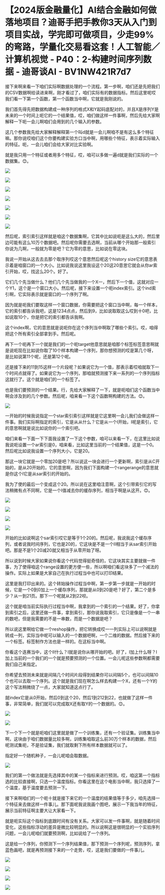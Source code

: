 # 【2024版金融量化】AI结合金融如何做落地项目？迪哥手把手教你3天从入门到项目实战，学完即可做项目，少走99%的弯路，学量化交易看这套！人工智能／计算机视觉 - P40：2-构建时间序列数据 - 迪哥谈AI - BV1NW421R7d7

接下来啊来看一下咱们实际啊数据处理的一个流程。第一步啊，咱们还是先把我们的CSV数据啊给读进来啊，刚才看过了，咱们实际有的数据指标。然后这里呢哎我们看一下第一个函数，第一个函数当中啊，它就是我刚说的。

我们首先得先把数据构建成一种序列的格式X和Y起码底配对的，并且X是序列Y是未来的一个时间上呃它的一个结果值，哎，咱们做这样一件事啊，然后先给大家啊解释一下呃一会儿啊咱们会用到的几个输入的参数。

这几个参数我先给大家解释解释第一个叫d就是一会儿啊咱不是有这么多个特征嘛。那你说哎咱们这个你要构建实验方口当中啊，用哪些个特征，表示着实际输入的特征。呃，一会儿咱们会给大家对比实验啊。

就是我只用一个特征或者用多个特征，哎，咱可以多做一遍d就是我们实际的一个数据集。😊。

![](img/bde793172b9f315d96d691230bf83b17_1.png)

![](img/bde793172b9f315d96d691230bf83b17_2.png)

![](img/bde793172b9f315d96d691230bf83b17_3.png)

![](img/bde793172b9f315d96d691230bf83b17_4.png)

![](img/bde793172b9f315d96d691230bf83b17_5.png)

![](img/bde793172b9f315d96d691230bf83b17_6.png)

![](img/bde793172b9f315d96d691230bf83b17_7.png)

然后呢，索引索引这样就是咱这个数据集啊，它其中比如说呃是这么大的，然后里边可能有这么10万个数据吧。然后呢你需要去选啊，当前从哪个开始那一般索引你说为几啊，一般就为零是吧？它为零的意思，比如说在零这块。

我说一开始从这去去去那个取序列哎这个意思然后呢这个history size它的意思表示着是咱窗口的一个大小。比如说我说这里我设这个20这20意思它就会从你ar索引开始，哎，找这么20个。好了。

它们几个先当做什么？他们几个先当做我的一个X一，然后下一个值，这就对应一个Y1，这个是一个窗口大小。然后呢，接下来设置一个呃index索引。这个ind索引啊，它实际表示就是窗口的一个序列了啊。

因为就是呃我们要取这样一个窗口数据，你需要把这个窗口当中啊，每一个样本，它的索引都告诉我吧，这是1234点点，然后到9，比如说取取这么哎到十0吧，比如说取10个，你是把它的索引都告诉我啊。

这个index啊，它的意思就是说呃你在这个序列当中啊取了哪些个索引。哎，咱得把这个所有索引全部拿到手。然后呢。

再下一个呃再下一个就是我们的一个呃target他意思就是咱那个标签标签意思啊就是说呃现在比如说你取了10个样本构建一个序列，那你想预测的哎是第几个呀，是比如说第11个呢，还是第12个呢。

还是接下来的11到15这样一个片段呢？如果说它为一个值，那表示着哎咱就取下一个时间点就得了。如果说它为一个序列，那咱就预测接下来一系列的一个序列指标这就行了。这个就是咱们的一个标签了。

也是我们要预测的一个结果。行，先给大家解释了一下，就是呃咱们这个函数当中啊会涉及到的几个参数。然后呢，咱来看一下这个函数啊构建的方法。😊。



![](img/bde793172b9f315d96d691230bf83b17_9.png)

一开始的时候我说指定一个star索引索引这样就是它这里啊一会儿我们会做这样一件事。我们实际啊指定的索引，它是从从什么？它是从一个I开始，I呢是索引，它的意思啊就是说比如说你的一个索引吧。

咱们来看一下面一下下面我设置了一下这个参数，咱可以来看一下，在这里比如说我说呃设置一个ar索引是0，咱来看，比如这里当前的一个结果值，这是一个0。然后呢比如说我设置一个序列大小，它是20。

那这一块它就是一个零加20是吧？所以说这一块会进行一个更新啊，索引是从C开始的，是从20开始的，它的意思啊，因为我们下面构建一个rangerange的意思就是你这个I它是从sar索引的开始的。

我为了使的最后一个变成这个20。所以说在这里咱注意啊，这个引带索引它的写法稍微有点不同啊，它是一个I值减去你的缓存序列，相当于啊是从这开。😊。



![](img/bde793172b9f315d96d691230bf83b17_11.png)

![](img/bde793172b9f315d96d691230bf83b17_12.png)

![](img/bde793172b9f315d96d691230bf83b17_13.png)

![](img/bde793172b9f315d96d691230bf83b17_14.png)

开始的比如说啊这个sar索引哎它是等于1个20的。然后呢，我说我这个缓存序列，或者说我时间序列，它也是20的，它这块是不是一个II相当于从sar索引开始吧。那是不是1个20减20就又相当于从零开始了呀。

所以说到时候大家如果说你看这个代码觉得挺奇怪的，它这块其实主要就做一件事，为了使得咱这个range设置的更方便一些，所以啊咱们看这块多了一个减法的操作。实际上如果是大家自己在执行过程当中也可以打印结果。

这里是我打印出来的。这个转始操作过程当中啊，第一步第一步就是一开始的时候，它是一个0到0加上一个缓存序列，那就是从0到20是吧？好了，第二个是多少？从一到21页。那下一个呢就从2到22呗。

这个就是咱当前实际执行过程当中啊，我拿到的一个索引的一个结果。好了，你拿到索引之后，这里还做一件事，拿到索引，那你说我取索引，它只是像是一个一串的数吧，但是我需要的不是一串数，而是一个数据是吧？

所以说这里啊给它做一个reshop操作，把它转换成哎一一列实际上可以说啊就是转成一列，实际当中呢可以输入的一个数据吧啊，一个二维的数据。然后接下来的一个标签。标签制作方法也是一样的。在这标当中啊。

你看这个迭赛当中，这个II什么？I就是说你从哪开始的吧。好了，I加上什么呀？I加上当前的一个我们的一个就是预要预测的一个位置。一会儿呢这些参数啊都需要我们自己来指定。

你希望去预测未来就是间隔几个时间片段得到结果你可以间隔5个，也可以间隔10个也可以去取一个序列。这个就是我们现在啊怎么样去构建一个X，还有一个Y的这个写法稍微绕了一点，大家就知道这点行了。

就index它是从0开始，然后0到这个20，然后1到212到22，也就做了这样一件事，非常简单，我们就可以完成取X还有取Y的一个数据的。😊。



![](img/bde793172b9f315d96d691230bf83b17_16.png)

![](img/bde793172b9f315d96d691230bf83b17_17.png)

下一个下一个就是呃咱们这里就是做了一个训练集，还有一个验证集。训练集当中啊，这块由于咱们数据量比较多啊，训练集咱取这么前30万个样本的数据，然后呢测试集呃，不是验证集，我们就取剩下所有样本数据就可以了。

指定好一个随机种子，一会儿呢咱会取数据。

![](img/bde793172b9f315d96d691230bf83b17_19.png)

我们的第一个做法就是先选择其中的某一个指标来进行预测。哎，咱这第一个指标选的比较直接啊，只选一个温度指标。你看这里在这个电影当中啊，我只选择了一个温度，基于温度要去预测一下。

接下来啊咱们的一个呃十就是接下来它的一个温度的结果值等于多少，咱先选择一个特征来去做这样一件事儿。那下面呢我说我画个图吧，展示一下我当年的特征，展示当前特征啊主要大让大家看一下。

就是呃实际这个指标到底跟时间有没有关系。大家可以发一件事啊，就是随着时间变化，这些指标浮动的差异是微比较明显的。所以说啊这是很明显的一个实验序列问题，一会儿呢咱们就要预测啊，比如说给了一个序列。

这是给一个序列，你预测下一个序列结果值，那下预测一个序列呢，预测序列，拿蓝色画吧，就是再预测接下来的一个走势，哎，这是我们要做的一件事儿。



![](img/bde793172b9f315d96d691230bf83b17_21.png)

![](img/bde793172b9f315d96d691230bf83b17_22.png)

![](img/bde793172b9f315d96d691230bf83b17_23.png)

![](img/bde793172b9f315d96d691230bf83b17_24.png)